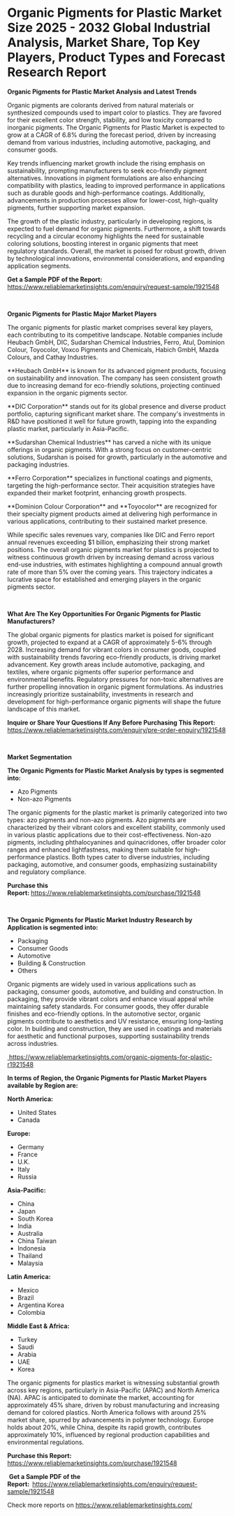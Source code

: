 <p><h1>Organic Pigments for Plastic Market Size 2025 - 2032 Global Industrial Analysis, Market Share, Top Key Players, Product Types and Forecast Research Report</h1></p><p><strong>Organic Pigments for Plastic Market Analysis and Latest Trends</strong></p>
<p><p>Organic pigments are colorants derived from natural materials or synthesized compounds used to impart color to plastics. They are favored for their excellent color strength, stability, and low toxicity compared to inorganic pigments. The Organic Pigments for Plastic Market is expected to grow at a CAGR of 6.8% during the forecast period, driven by increasing demand from various industries, including automotive, packaging, and consumer goods.</p><p>Key trends influencing market growth include the rising emphasis on sustainability, prompting manufacturers to seek eco-friendly pigment alternatives. Innovations in pigment formulations are also enhancing compatibility with plastics, leading to improved performance in applications such as durable goods and high-performance coatings. Additionally, advancements in production processes allow for lower-cost, high-quality pigments, further supporting market expansion.</p><p>The growth of the plastic industry, particularly in developing regions, is expected to fuel demand for organic pigments. Furthermore, a shift towards recycling and a circular economy highlights the need for sustainable coloring solutions, boosting interest in organic pigments that meet regulatory standards. Overall, the market is poised for robust growth, driven by technological innovations, environmental considerations, and expanding application segments.</p></p>
<p><strong>Get a Sample PDF of the Report:&nbsp;</strong> <a href="https://www.reliablemarketinsights.com/enquiry/request-sample/1921548?utm_campaign=3033&utm_medium=2&utm_source=Github&utm_content=ia&utm_term=03042025&utm_id=organic-pigments-for-plastic">https://www.reliablemarketinsights.com/enquiry/request-sample/1921548</a></p>
<p>&nbsp;</p>
<p><strong>Organic Pigments for Plastic Major Market Players</strong></p>
<p><p>The organic pigments for plastic market comprises several key players, each contributing to its competitive landscape. Notable companies include Heubach GmbH, DIC, Sudarshan Chemical Industries, Ferro, Atul, Dominion Colour, Toyocolor, Voxco Pigments and Chemicals, Habich GmbH, Mazda Colours, and Cathay Industries.</p><p>**Heubach GmbH** is known for its advanced pigment products, focusing on sustainability and innovation. The company has seen consistent growth due to increasing demand for eco-friendly solutions, projecting continued expansion in the organic pigments sector.</p><p>**DIC Corporation** stands out for its global presence and diverse product portfolio, capturing significant market share. The company's investments in R&D have positioned it well for future growth, tapping into the expanding plastic market, particularly in Asia-Pacific.</p><p>**Sudarshan Chemical Industries** has carved a niche with its unique offerings in organic pigments. With a strong focus on customer-centric solutions, Sudarshan is poised for growth, particularly in the automotive and packaging industries.</p><p>**Ferro Corporation** specializes in functional coatings and pigments, targeting the high-performance sector. Their acquisition strategies have expanded their market footprint, enhancing growth prospects.</p><p>**Dominion Colour Corporation** and **Toyocolor** are recognized for their specialty pigment products aimed at delivering high performance in various applications, contributing to their sustained market presence.</p><p>While specific sales revenues vary, companies like DIC and Ferro report annual revenues exceeding $1 billion, emphasizing their strong market positions. The overall organic pigments market for plastics is projected to witness continuous growth driven by increasing demand across various end-use industries, with estimates highlighting a compound annual growth rate of more than 5% over the coming years. This trajectory indicates a lucrative space for established and emerging players in the organic pigments sector.</p></p>
<p>&nbsp;</p>
<p><strong>What Are The Key Opportunities For Organic Pigments for Plastic Manufacturers?</strong></p>
<p><p>The global organic pigments for plastics market is poised for significant growth, projected to expand at a CAGR of approximately 5-6% through 2028. Increasing demand for vibrant colors in consumer goods, coupled with sustainability trends favoring eco-friendly products, is driving market advancement. Key growth areas include automotive, packaging, and textiles, where organic pigments offer superior performance and environmental benefits. Regulatory pressures for non-toxic alternatives are further propelling innovation in organic pigment formulations. As industries increasingly prioritize sustainability, investments in research and development for high-performance organic pigments will shape the future landscape of this market.</p></p>
<p><strong>Inquire or Share Your Questions If Any Before Purchasing This Report:</strong> <a href="https://www.reliablemarketinsights.com/enquiry/pre-order-enquiry/1921548?utm_campaign=3033&utm_medium=2&utm_source=Github&utm_content=ia&utm_term=03042025&utm_id=organic-pigments-for-plastic">https://www.reliablemarketinsights.com/enquiry/pre-order-enquiry/1921548</a></p>
<p>&nbsp;</p>
<p><strong>Market Segmentation</strong></p>
<p><strong>The Organic Pigments for Plastic Market Analysis by types is segmented into:</strong></p>
<p><ul><li>Azo Pigments</li><li>Non-azo Pigments</li></ul></p>
<p><p>The organic pigments for the plastic market is primarily categorized into two types: azo pigments and non-azo pigments. Azo pigments are characterized by their vibrant colors and excellent stability, commonly used in various plastic applications due to their cost-effectiveness. Non-azo pigments, including phthalocyanines and quinacridones, offer broader color ranges and enhanced lightfastness, making them suitable for high-performance plastics. Both types cater to diverse industries, including packaging, automotive, and consumer goods, emphasizing sustainability and regulatory compliance.</p></p>
<p><strong>Purchase this Report:&nbsp;</strong><a href="https://www.reliablemarketinsights.com/purchase/1921548?utm_campaign=3033&utm_medium=2&utm_source=Github&utm_content=ia&utm_term=03042025&utm_id=organic-pigments-for-plastic">https://www.reliablemarketinsights.com/purchase/1921548</a></p>
<p>&nbsp;</p>
<p><strong>The Organic Pigments for Plastic Market Industry Research by Application is segmented into:</strong></p>
<p><ul><li>Packaging</li><li>Consumer Goods</li><li>Automotive</li><li>Building & Construction</li><li>Others</li></ul></p>
<p><p>Organic pigments are widely used in various applications such as packaging, consumer goods, automotive, and building and construction. In packaging, they provide vibrant colors and enhance visual appeal while maintaining safety standards. For consumer goods, they offer durable finishes and eco-friendly options. In the automotive sector, organic pigments contribute to aesthetics and UV resistance, ensuring long-lasting color. In building and construction, they are used in coatings and materials for aesthetic and functional purposes, supporting sustainability trends across industries.</p></p>
<p><a href="https://www.reliablemarketinsights.com/organic-pigments-for-plastic-r1921548?utm_campaign=3033&utm_medium=2&utm_source=Github&utm_content=ia&utm_term=03042025&utm_id=organic-pigments-for-plastic">&nbsp;https://www.reliablemarketinsights.com/organic-pigments-for-plastic-r1921548</a></p>
<p><strong>In terms of Region, the Organic Pigments for Plastic Market Players available by Region are:</strong></p>
<p>
    <p> <strong> North America: </strong>
        <ul>
            <li>United States</li>
            <li>Canada</li>
        </ul>
        </p> 
    <p> <strong> Europe: </strong>
        <ul>
            <li>Germany</li>
            <li>France</li>
            <li>U.K.</li>
            <li>Italy</li>
            <li>Russia</li>
        </ul>
        </p> 
    <p> <strong> Asia-Pacific: </strong>
        <ul>
            <li>China</li>
            <li>Japan</li>
            <li>South Korea</li>
            <li>India</li>
            <li>Australia</li>
            <li>China Taiwan</li>
            <li>Indonesia</li>
            <li>Thailand</li>
            <li>Malaysia</li>
        </ul>
        </p> 
    <p> <strong> Latin America: </strong>
        <ul>
            <li>Mexico</li>
            <li>Brazil</li>
            <li>Argentina Korea</li>
            <li>Colombia</li>
        </ul>
        </p> 
    <p> <strong> Middle East & Africa: </strong>
        <ul>
            <li>Turkey</li>
            <li>Saudi</li>
            <li>Arabia</li>
            <li>UAE</li>
            <li>Korea</li>
        </ul>
    </p>
    </p>
<p><p>The organic pigments for plastics market is witnessing substantial growth across key regions, particularly in Asia-Pacific (APAC) and North America (NA). APAC is anticipated to dominate the market, accounting for approximately 45% share, driven by robust manufacturing and increasing demand for colored plastics. North America follows with around 25% market share, spurred by advancements in polymer technology. Europe holds about 20%, while China, despite its rapid growth, contributes approximately 10%, influenced by regional production capabilities and environmental regulations.</p></p>
<p><strong>Purchase this Report: </strong><a href="https://www.reliablemarketinsights.com/purchase/1921548?utm_campaign=3033&utm_medium=2&utm_source=Github&utm_content=ia&utm_term=03042025&utm_id=organic-pigments-for-plastic">https://www.reliablemarketinsights.com/purchase/1921548</a></p>
<p>&nbsp;<strong>Get a Sample PDF of the Report:&nbsp;&nbsp;</strong><a href="https://www.reliablemarketinsights.com/enquiry/request-sample/1921548?utm_campaign=3033&utm_medium=2&utm_source=Github&utm_content=ia&utm_term=03042025&utm_id=organic-pigments-for-plastic">https://www.reliablemarketinsights.com/enquiry/request-sample/1921548</a></p>
<p><strong></strong></p>
<p>Check more reports on <a href="https://www.reliablemarketinsights.com/?utm_campaign=3033&utm_medium=2&utm_source=Github&utm_content=ia&utm_term=03042025&utm_id=organic-pigments-for-plastic">https://www.reliablemarketinsights.com/</a></p>